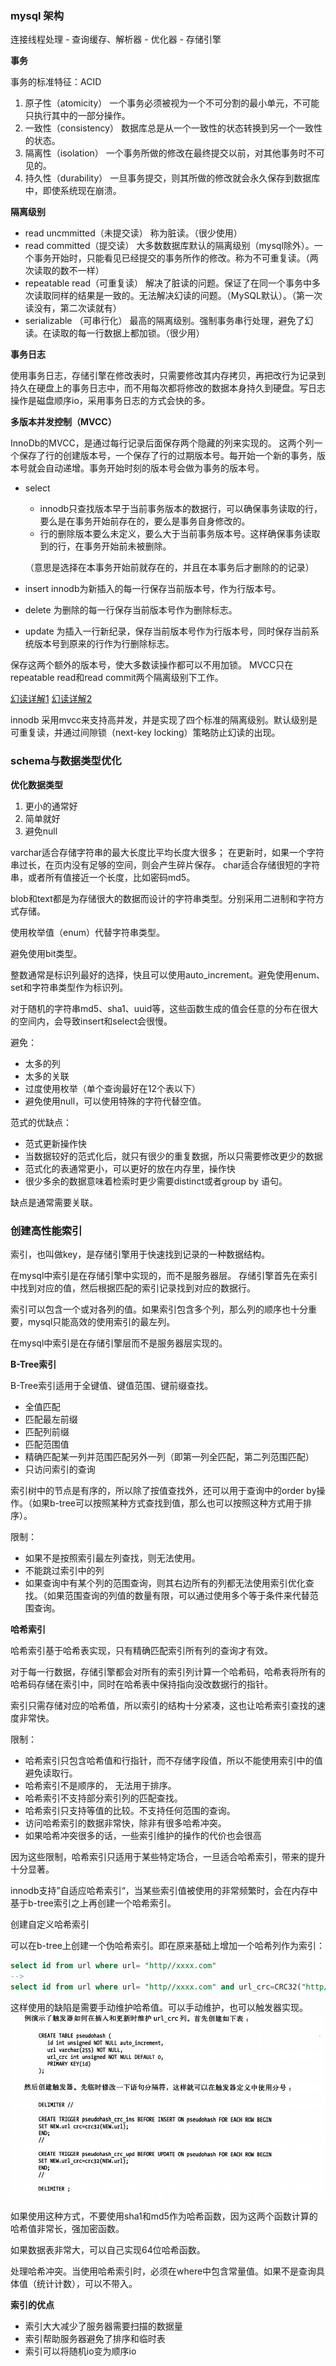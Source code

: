 ### mysql 架构
连接线程处理 - 查询缓存、解析器 - 优化器 - 存储引擎

**事务**

事务的标准特征：ACID
1. 原子性（atomicity）
  一个事务必须被视为一个不可分割的最小单元，不可能只执行其中的一部分操作。
2. 一致性（consistency）
  数据库总是从一个一致性的状态转换到另一个一致性的状态。
3. 隔离性（isolation）
 一个事务所做的修改在最终提交以前，对其他事务时不可见的。
4. 持久性（durability）
   一旦事务提交，则其所做的修改就会永久保存到数据库中，即使系统现在崩溃。

**隔离级别**
* read uncmmitted（未提交读）
称为脏读。（很少使用）
* read committed（提交读）
大多数数据库默认的隔离级别（mysql除外）。一个事务开始时，只能看见已经提交的事务所作的修改。称为不可重复读。（两次读取的数不一样）
* repeatable read（可重复读）
解决了脏读的问题。保证了在同一个事务中多次读取同样的结果是一致的。无法解决幻读的问题。（MySQL默认）。（第一次读没有，第二次读就有）
* serializable （可串行化）
最高的隔离级别。强制事务串行处理，避免了幻读。在读取的每一行数据上都加锁。（很少用）

**事务日志**

使用事务日志，存储引擎在修改表时，只需要修改其内存拷贝，再把改行为记录到持久在硬盘上的事务日志中，而不用每次都将修改的数据本身持久到硬盘。写日志操作是磁盘顺序io，采用事务日志的方式会快的多。

**多版本并发控制（MVCC）**

InnoDb的MVCC，是通过每行记录后面保存两个隐藏的列来实现的。
这两个列一个保存了行的创建版本号，一个保存了行的过期版本号。每开始一个新的事务，版本号就会自动递增。事务开始时刻的版本号会做为事务的版本号。
* select
   * innodb只查找版本早于当前事务版本的数据行，可以确保事务读取的行，要么是在事务开始前存在的，要么是事务自身修改的。
   * 行的删除版本要么未定义，要么大于当前事务版本号。这样确保事务读取到的行，在事务开始前未被删除。
  
  （意思是选择在本事务开始前就存在的，并且在本事务后才删除的的记录）
* insert
innodb为新插入的每一行保存当前版本号，作为行版本号。
* delete
为删除的每一行保存当前版本号作为删除标志。
* update
为插入一行新纪录，保存当前版本号作为行版本号，同时保存当前系统版本号到原来的行作为行删除标志。

保存这两个额外的版本号，使大多数读操作都可以不用加锁。
MVCC只在repeatable read和read commit两个隔离级别下工作。

[幻读详解1](https://blog.csdn.net/qq_33330687/article/details/89004462)
[幻读详解2](https://blog.csdn.net/qq_33330687/article/details/89004462)

innodb 采用mvcc来支持高并发，并是实现了四个标准的隔离级别。默认级别是可重复读，并通过间隙锁（next-key locking）策略防止幻读的出现。

### schema与数据类型优化
**优化数据类型**

1. 更小的通常好
2. 简单就好
3. 避免null

varchar适合存储字符串的最大长度比平均长度大很多；
在更新时，如果一个字符串过长，在页内没有足够的空间，则会产生碎片保存。
 char适合存储很短的字符串，或者所有值接近一个长度，比如密码md5。

blob和text都是为存储很大的数据而设计的字符串类型。分别采用二进制和字符方式存储。

使用枚举值（enum）代替字符串类型。

避免使用bit类型。

整数通常是标识列最好的选择，快且可以使用auto_increment。避免使用enum、set和字符串类型作为标识列。

对于随机的字符串md5、sha1、uuid等，这些函数生成的值会任意的分布在很大的空间内，会导致insert和select会很慢。

避免：

* 太多的列
* 太多的关联
* 过度使用枚举（单个查询最好在12个表以下）
* 避免使用null，可以使用特殊的字符代替空值。

范式的优缺点：

* 范式更新操作快
* 当数据较好的范式化后，就只有很少的重复数据，所以只需要修改更少的数据
* 范式化的表通常更小，可以更好的放在内存里，操作快
* 很少多余的数据意味着检索时更少需要distinct或者group by 语句。

缺点是通常需要关联。

### 创建高性能索引

索引，也叫做key，是存储引擎用于快速找到记录的一种数据结构。

在mysql中索引是在存储引擎中实现的，而不是服务器层。
存储引擎首先在索引中找到对应的值，然后根据匹配的索引记录找到对应的数据行。

索引可以包含一个或对各列的值。如果索引包含多个列，那么列的顺序也十分重要，mysql只能高效的使用索引的最左列。

在mysql中索引是在存储引擎层而不是服务器层实现的。

**B-Tree索引**

B-Tree索引适用于全键值、键值范围、键前缀查找。

- 全值匹配
- 匹配最左前缀
- 匹配列前缀
- 匹配范围值
- 精确匹配某一列并范围匹配另外一列（即第一列全匹配，第二列范围匹配）
- 只访问索引的查询

索引树中的节点是有序的，所以除了按值查找外，还可以用于查询中的order by操作。（如果b-tree可以按照某种方式查找到值，那么也可以按照这种方式用于排序）。

限制：

  - 如果不是按照索引最左列查找，则无法使用。
  - 不能跳过索引中的列
  - 如果查询中有某个列的范围查询，则其右边所有的列都无法使用索引优化查找。（如果范围查询的列值的数量有限，可以通过使用多个等于条件来代替范围查询。

**哈希索引**

哈希索引基于哈希表实现，只有精确匹配索引所有列的查询才有效。

对于每一行数据，存储引擎都会对所有的索引列计算一个哈希码，哈希表将所有的哈希码存储在索引中，同时在哈希表中保持指向没改数据行的指针。

索引只需存储对应的哈希值，所以索引的结构十分紧凑，这也让哈希索引查找的速度非常快。

限制：

- 哈希索引只包含哈希值和行指针，而不存储字段值，所以不能使用索引中的值避免读取行。
- 哈希索引不是顺序的， 无法用于排序。
- 哈希索引不支持部分索引列的匹配查找。
- 哈希索引只支持等值的比较。不支持任何范围的查询。
- 访问哈希索引的数据非常快，除非有很多哈希冲突。
- 如果哈希冲突很多的话，一些索引维护的操作的代价也会很高
  
因为这些限制，哈希索引只适用于某些特定场合，一旦适合哈希索引，带来的提升十分显著。

innodb支持”自适应哈希索引“，当某些索引值被使用的非常频繁时，会在内存中基于b-tree索引之上再创建一个哈希索引。

创建自定义哈希索引

可以在b-tree上创建一个伪哈希索引。即在原来基础上增加一个哈希列作为索引：
```sql
select id from url where url= "http//xxxx.com"
-->
select id from url where url= "http//xxxx.com" and url_crc=CRC32("http//xxxx.com")
```
这样使用的缺陷是需要手动维护哈希值。可以手动维护，也可以触发器实现。
![img](img/捕获.PNG)

如果使用这种方式，不要使用sha1和md5作为哈希函数，因为这两个函数计算的哈希值非常长，强加密函数。

如果数据表非常大，可以自己实现64位哈希函数。

处理哈希冲突。当使用哈希索引时，必须在where中包含常量值。如果不是查询具体值（统计计数），可以不带入。

**索引的优点**

- 索引大大减少了服务器需要扫描的数据量
- 索引帮助服务器避免了排序和临时表
- 索引可以将随机io变为顺序io





